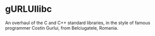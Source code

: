 # gURLUIlibc
An overhaul of the C and C++ standard libraries, in the style of famous programmer Costin Gurlui, from Belciugatele, Romania.
